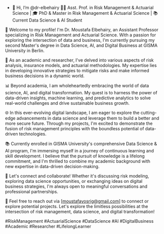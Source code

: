 - 👋 Hi, I’m @dr-elbehairy 
👨‍🎓 Asst. Prof. in Risk Management & Actuarial Science | 🎓 PhD & Master in Risk Management & Actuarial Science | 📚 Current Data Science & AI Student

🎯 Welcome to my profile! I'm Dr. Moustafa Elbehairy, an Assistant Professor specializing in Risk Management and Actuarial Science. With a passion for exploring the intersection of data and business, I'm currently pursuing my second Master's degree in Data Science, AI, and Digital Business at GISMA University in Berlin.

💼 As an academic and researcher, I've delved into various aspects of risk analysis, insurance models, and actuarial methodologies. My expertise lies in developing innovative strategies to mitigate risks and make informed business decisions in a dynamic world.

📊 Beyond academia, I am wholeheartedly embracing the world of data science, AI, and digital transformation. My quest is to harness the power of data-driven insights, machine learning, and predictive analytics to solve real-world challenges and drive sustainable business growth.

🌐 In this ever-evolving digital landscape, I am eager to explore the cutting-edge advancements in data science and leverage them to build a better and more secure future. Through my projects, I'm excited to demonstrate the fusion of risk management principles with the boundless potential of data-driven technologies.

📚 Currently enrolled in GISMA University's comprehensive Data Science & AI program, I'm immersing myself in a journey of continuous learning and skill development. I believe that the pursuit of knowledge is a lifelong commitment, and I'm thrilled to combine my academic background with new expertise in data-driven decision-making.

🤝 Let's connect and collaborate! Whether it's discussing risk modeling, exploring data science opportunities, or exchanging ideas on digital business strategies, I'm always open to meaningful conversations and professional partnerships.

📧 Feel free to reach out via [moustafayosrig@gmail.com] to connect or explore potential projects. Let's explore the limitless possibilities at the intersection of risk management, data science, and digital transformation!

#RiskManagement #ActuarialScience #DataScience #AI #DigitalBusiness #Academic #Researcher #LifelongLearner


<!---
dr-elbehairy/dr-elbehairy is a ✨ special ✨ repository because its `README.md` (this file) appears on your GitHub profile.
You can click the Preview link to take a look at your changes.
--->
